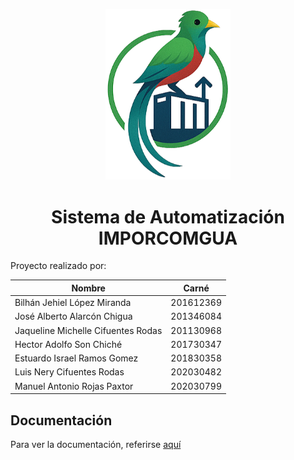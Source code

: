 <p align="center">
  <img src="./docs/assets/logo-IMPORCOMGUA.png" alt="LOGO_IMPORCOMGUA" width="200"/>
</p>
<h1 align="center">Sistema de Automatización IMPORCOMGUA</h1>


Proyecto realizado por:

| Nombre                                   | Carné     |
|------------------------------------------|-----------|
| Bilhán Jehiel López Miranda              | 201612369 |
| José Alberto Alarcón Chigua              | 201346084 |
| Jaqueline Michelle Cifuentes Rodas       | 201130968 |
| Hector Adolfo Son Chiché                 | 201730347 |
| Estuardo Israel Ramos Gomez              | 201830358 |
| Luis Nery Cifuentes Rodas                | 202030482 |
| Manuel Antonio Rojas Paxtor              | 202030799 |

## Documentación
Para ver la documentación, referirse [aquí](./docs/)
